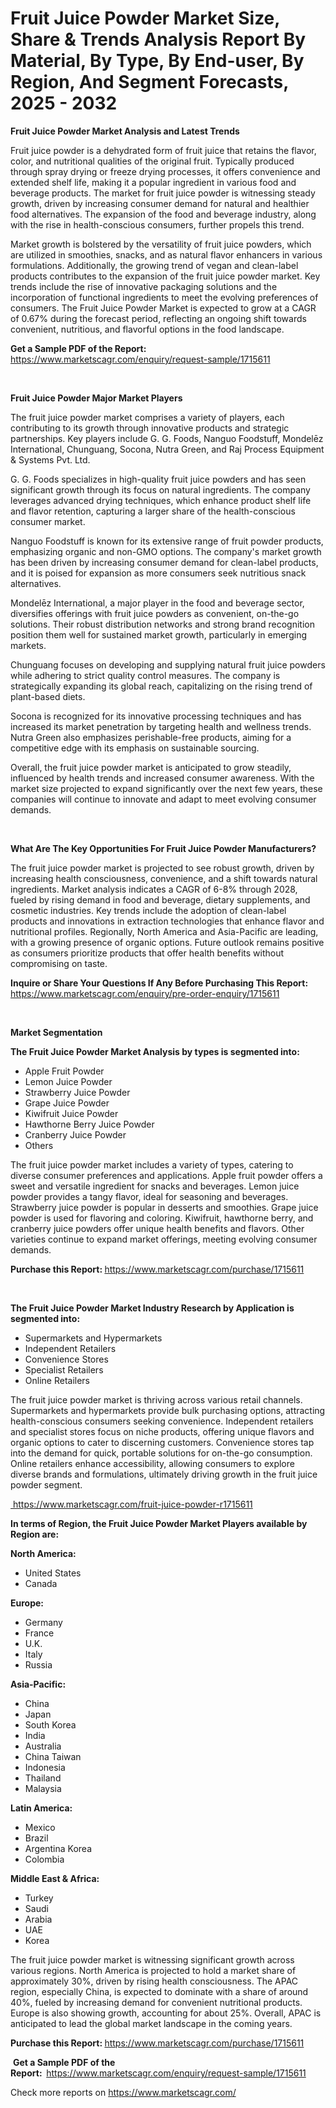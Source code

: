 <p><h1>Fruit Juice Powder Market Size, Share & Trends Analysis Report By Material, By Type, By End-user, By Region, And Segment Forecasts, 2025 - 2032</h1></p><p><strong>Fruit Juice Powder Market Analysis and Latest Trends</strong></p>
<p><p>Fruit juice powder is a dehydrated form of fruit juice that retains the flavor, color, and nutritional qualities of the original fruit. Typically produced through spray drying or freeze drying processes, it offers convenience and extended shelf life, making it a popular ingredient in various food and beverage products. The market for fruit juice powder is witnessing steady growth, driven by increasing consumer demand for natural and healthier food alternatives. The expansion of the food and beverage industry, along with the rise in health-conscious consumers, further propels this trend.</p><p>Market growth is bolstered by the versatility of fruit juice powders, which are utilized in smoothies, snacks, and as natural flavor enhancers in various formulations. Additionally, the growing trend of vegan and clean-label products contributes to the expansion of the fruit juice powder market. Key trends include the rise of innovative packaging solutions and the incorporation of functional ingredients to meet the evolving preferences of consumers. The Fruit Juice Powder Market is expected to grow at a CAGR of 0.67% during the forecast period, reflecting an ongoing shift towards convenient, nutritious, and flavorful options in the food landscape.</p></p>
<p><strong>Get a Sample PDF of the Report:&nbsp;</strong> <a href="https://www.marketscagr.com/enquiry/request-sample/1715611?utm_campaign=3546&utm_medium=2&utm_source=Github&utm_content=ia&utm_term=07042025&utm_id=fruit-juice-powder">https://www.marketscagr.com/enquiry/request-sample/1715611</a></p>
<p>&nbsp;</p>
<p><strong>Fruit Juice Powder Major Market Players</strong></p>
<p><p>The fruit juice powder market comprises a variety of players, each contributing to its growth through innovative products and strategic partnerships. Key players include G. G. Foods, Nanguo Foodstuff, Mondelēz International, Chunguang, Socona, Nutra Green, and Raj Process Equipment & Systems Pvt. Ltd.</p><p>G. G. Foods specializes in high-quality fruit juice powders and has seen significant growth through its focus on natural ingredients. The company leverages advanced drying techniques, which enhance product shelf life and flavor retention, capturing a larger share of the health-conscious consumer market.</p><p>Nanguo Foodstuff is known for its extensive range of fruit powder products, emphasizing organic and non-GMO options. The company's market growth has been driven by increasing consumer demand for clean-label products, and it is poised for expansion as more consumers seek nutritious snack alternatives.</p><p>Mondelēz International, a major player in the food and beverage sector, diversifies offerings with fruit juice powders as convenient, on-the-go solutions. Their robust distribution networks and strong brand recognition position them well for sustained market growth, particularly in emerging markets.</p><p>Chunguang focuses on developing and supplying natural fruit juice powders while adhering to strict quality control measures. The company is strategically expanding its global reach, capitalizing on the rising trend of plant-based diets.</p><p>Socona is recognized for its innovative processing techniques and has increased its market penetration by targeting health and wellness trends. Nutra Green also emphasizes perishable-free products, aiming for a competitive edge with its emphasis on sustainable sourcing.</p><p>Overall, the fruit juice powder market is anticipated to grow steadily, influenced by health trends and increased consumer awareness. With the market size projected to expand significantly over the next few years, these companies will continue to innovate and adapt to meet evolving consumer demands.</p></p>
<p>&nbsp;</p>
<p><strong>What Are The Key Opportunities For Fruit Juice Powder Manufacturers?</strong></p>
<p><p>The fruit juice powder market is projected to see robust growth, driven by increasing health consciousness, convenience, and a shift towards natural ingredients. Market analysis indicates a CAGR of 6-8% through 2028, fueled by rising demand in food and beverage, dietary supplements, and cosmetic industries. Key trends include the adoption of clean-label products and innovations in extraction technologies that enhance flavor and nutritional profiles. Regionally, North America and Asia-Pacific are leading, with a growing presence of organic options. Future outlook remains positive as consumers prioritize products that offer health benefits without compromising on taste.</p></p>
<p><strong>Inquire or Share Your Questions If Any Before Purchasing This Report:</strong> <a href="https://www.marketscagr.com/enquiry/pre-order-enquiry/1715611?utm_campaign=3546&utm_medium=2&utm_source=Github&utm_content=ia&utm_term=07042025&utm_id=fruit-juice-powder">https://www.marketscagr.com/enquiry/pre-order-enquiry/1715611</a></p>
<p>&nbsp;</p>
<p><strong>Market Segmentation</strong></p>
<p><strong>The Fruit Juice Powder Market Analysis by types is segmented into:</strong></p>
<p><ul><li>Apple Fruit Powder</li><li>Lemon Juice Powder</li><li>Strawberry Juice Powder</li><li>Grape Juice Powder</li><li>Kiwifruit Juice Powder</li><li>Hawthorne Berry Juice Powder</li><li>Cranberry Juice Powder</li><li>Others</li></ul></p>
<p><p>The fruit juice powder market includes a variety of types, catering to diverse consumer preferences and applications. Apple fruit powder offers a sweet and versatile ingredient for snacks and beverages. Lemon juice powder provides a tangy flavor, ideal for seasoning and beverages. Strawberry juice powder is popular in desserts and smoothies. Grape juice powder is used for flavoring and coloring. Kiwifruit, hawthorne berry, and cranberry juice powders offer unique health benefits and flavors. Other varieties continue to expand market offerings, meeting evolving consumer demands.</p></p>
<p><strong>Purchase this Report:&nbsp;</strong><a href="https://www.marketscagr.com/purchase/1715611?utm_campaign=3546&utm_medium=2&utm_source=Github&utm_content=ia&utm_term=07042025&utm_id=fruit-juice-powder">https://www.marketscagr.com/purchase/1715611</a></p>
<p>&nbsp;</p>
<p><strong>The Fruit Juice Powder Market Industry Research by Application is segmented into:</strong></p>
<p><ul><li>Supermarkets and Hypermarkets</li><li>Independent Retailers</li><li>Convenience Stores</li><li>Specialist Retailers</li><li>Online Retailers</li></ul></p>
<p><p>The fruit juice powder market is thriving across various retail channels. Supermarkets and hypermarkets provide bulk purchasing options, attracting health-conscious consumers seeking convenience. Independent retailers and specialist stores focus on niche products, offering unique flavors and organic options to cater to discerning customers. Convenience stores tap into the demand for quick, portable solutions for on-the-go consumption. Online retailers enhance accessibility, allowing consumers to explore diverse brands and formulations, ultimately driving growth in the fruit juice powder segment.</p></p>
<p><a href="https://www.marketscagr.com/fruit-juice-powder-r1715611?utm_campaign=3546&utm_medium=2&utm_source=Github&utm_content=ia&utm_term=07042025&utm_id=fruit-juice-powder">&nbsp;https://www.marketscagr.com/fruit-juice-powder-r1715611</a></p>
<p><strong>In terms of Region, the Fruit Juice Powder Market Players available by Region are:</strong></p>
<p>
    <p> <strong> North America: </strong>
        <ul>
            <li>United States</li>
            <li>Canada</li>
        </ul>
        </p> 
    <p> <strong> Europe: </strong>
        <ul>
            <li>Germany</li>
            <li>France</li>
            <li>U.K.</li>
            <li>Italy</li>
            <li>Russia</li>
        </ul>
        </p> 
    <p> <strong> Asia-Pacific: </strong>
        <ul>
            <li>China</li>
            <li>Japan</li>
            <li>South Korea</li>
            <li>India</li>
            <li>Australia</li>
            <li>China Taiwan</li>
            <li>Indonesia</li>
            <li>Thailand</li>
            <li>Malaysia</li>
        </ul>
        </p> 
    <p> <strong> Latin America: </strong>
        <ul>
            <li>Mexico</li>
            <li>Brazil</li>
            <li>Argentina Korea</li>
            <li>Colombia</li>
        </ul>
        </p> 
    <p> <strong> Middle East & Africa: </strong>
        <ul>
            <li>Turkey</li>
            <li>Saudi</li>
            <li>Arabia</li>
            <li>UAE</li>
            <li>Korea</li>
        </ul>
    </p>
    </p>
<p><p>The fruit juice powder market is witnessing significant growth across various regions. North America is projected to hold a market share of approximately 30%, driven by rising health consciousness. The APAC region, especially China, is expected to dominate with a share of around 40%, fueled by increasing demand for convenient nutritional products. Europe is also showing growth, accounting for about 25%. Overall, APAC is anticipated to lead the global market landscape in the coming years.</p></p>
<p><strong>Purchase this Report: </strong><a href="https://www.marketscagr.com/purchase/1715611?utm_campaign=3546&utm_medium=2&utm_source=Github&utm_content=ia&utm_term=07042025&utm_id=fruit-juice-powder">https://www.marketscagr.com/purchase/1715611</a></p>
<p>&nbsp;<strong>Get a Sample PDF of the Report:&nbsp;&nbsp;</strong><a href="https://www.marketscagr.com/enquiry/request-sample/1715611?utm_campaign=3546&utm_medium=2&utm_source=Github&utm_content=ia&utm_term=07042025&utm_id=fruit-juice-powder">https://www.marketscagr.com/enquiry/request-sample/1715611</a></p>
<p><strong></strong></p>
<p>Check more reports on <a href="https://www.marketscagr.com/?utm_campaign=3546&utm_medium=2&utm_source=Github&utm_content=ia&utm_term=07042025&utm_id=fruit-juice-powder">https://www.marketscagr.com/</a></p>